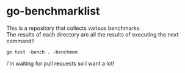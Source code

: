 go-benchmarklist
================
This is a repository that collects various benchmarks.  
The results of each directory are all the results of executing the next command!!

    go test -bench . -benchmem
 I'm waiting for pull requests so I want a lot!
